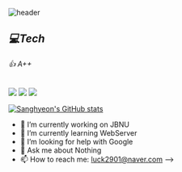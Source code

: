 ![header](https://capsule-render.vercel.app/api?type=Waving&color=auto&height=300&text=Sanghyeon&fontSize=90)
## _💻Tech_

###### 👍 A++ 
<img src="https://img.shields.io/badge/C++-00599C?style=flat-square&logo=cplusplus&logoColor=white"/></a> <img src="https://img.shields.io/badge/SpringBoot-ABF200?style=flat-square&logo=SpringBoot&logoColor=white"/></a> <img src="https://img.shields.io/badge/React-00D8FF?style=flat-square&logo=React&logoColor=white"/></a>


[![Sanghyeon's GitHub stats](https://github-readme-stats.vercel.app/api?username=luck2901)](https://github.com/anuraghazra/github-readme-stats)

- 🔭 I’m currently working on JBNU
- 🌱 I’m currently learning WebServer
- 🤔 I’m looking for help with Google
- 💬 Ask me about Nothing
- 📫 How to reach me: luck2901@naver.com
-->
